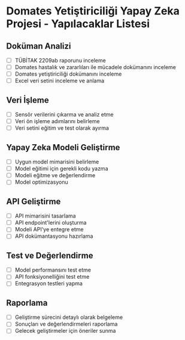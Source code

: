 # Domates Yetiştiriciliği Yapay Zeka Projesi - Yapılacaklar Listesi

## Doküman Analizi
- [ ] TÜBİTAK 2209ab raporunu inceleme
- [ ] Domates hastalık ve zararlıları ile mücadele dokümanını inceleme
- [ ] Domates yetiştiriciliği dokümanını inceleme
- [ ] Excel veri setini inceleme ve anlama

## Veri İşleme
- [ ] Sensör verilerini çıkarma ve analiz etme
- [ ] Veri ön işleme adımlarını belirleme
- [ ] Veri setini eğitim ve test olarak ayırma

## Yapay Zeka Modeli Geliştirme
- [ ] Uygun model mimarisini belirleme
- [ ] Model eğitimi için gerekli kodu yazma
- [ ] Modeli eğitme ve değerlendirme
- [ ] Model optimizasyonu

## API Geliştirme
- [ ] API mimarisini tasarlama
- [ ] API endpoint'lerini oluşturma
- [ ] Modeli API'ye entegre etme
- [ ] API dokümantasyonu hazırlama

## Test ve Değerlendirme
- [ ] Model performansını test etme
- [ ] API fonksiyonelliğini test etme
- [ ] Entegrasyon testleri yapma

## Raporlama
- [ ] Geliştirme sürecini detaylı olarak belgeleme
- [ ] Sonuçları ve değerlendirmeleri raporlama
- [ ] Gelecek geliştirmeler için öneriler sunma
